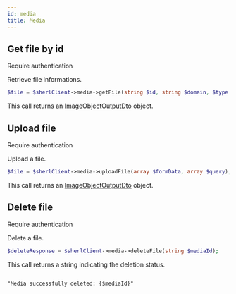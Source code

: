 ```yaml
---
id: media
title: Media
---
```


## Get file by id

<span class="badge badge--warning">Require authentication</span>

Retrieve file informations.

```php
$file = $sherlClient->media->getFile(string $id, string $domain, $type = null);
```

This call returns an [ImageObjectOutputDto](media-types#ImageObjectOutputDto) object.

## Upload file

<span class="badge badge--warning">Require authentication</span>

Upload a file.

```php
$file = $sherlClient->media->uploadFile(array $formData, array $query);
```

This call returns an [ImageObjectOutputDto](media-types#ImageObjectOutputDto) object.

## Delete file

<span class="badge badge--warning">Require authentication</span>

Delete a file.

```php
$deleteResponse = $sherlClient->media->deleteFile(string $mediaId);
```

This call returns a string indicating the deletion status.

```

"Media successfully deleted: {$mediaId}"
```
